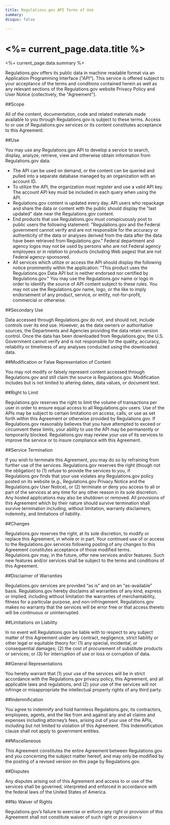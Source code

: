 ```yaml
---
title: Regulations.gov API Terms of Use
summary: 
disqus: false

---
```


# <%= current_page.data.title %>
<%= current_page.data.summary %>

Regulations.gov offers its public data in machine readable format via an Application Programming Interface ("API"). This service is offered subject to your acceptance of the terms and conditions contained herein as well as any relevant sections of the Regulations.gov website Privacy Policy and User Notice (collectively, the "Agreement").

##Scope

All of the content, documentation, code and related materials made available to you through Regulations.gov is subject to these terms. Access to or use of Regulations.gov services or its content constitutes acceptance to this Agreement.

##Use

You may use any Regulations.gov API to develop a service to search, display, analyze, retrieve, view and otherwise obtain information from Regulations.gov data.

- The API can be used on demand, or the content can be queried and pulled into a separate database managed by an organization with an account ID.
- To utilize the API, the organization must register and use a valid API key. The account API key must be included in each query when using the API.
- Regulations.gov content is updated every day. API users who repackage and share the data or content with the public should display the "last updated" date near the Regulations.gov content.
- End products that use Regulations.gov must conspicuously post to public users the following statement: "Regulations.gov and the Federal government cannot verify and are not responsible for the accuracy or authenticity of the data or analyses derived from the data after the data have been retrieved from Regulations.gov." Federal department and agency logos may not be used by persons who are not Federal agency employees or in relation to products (including Web pages) that are not Federal agency-sponsored.
- All services which utilize or access the API should display the following notice prominently within the application: "This product uses the Regulations.gov Data API but is neither endorsed nor certified by Regulations.gov." You may use the Regulations.gov name or logo in order to identify the source of API content subject to these rules. You may not use the Regulations.gov name, logo, or the like to imply endorsement of any product, service, or entity, not-for-profit, commercial or otherwise.

##Secondary Use

Data accessed through Regulations.gov do not, and should not, include controls over its end use. However, as the data owners or authoritative sources, the Departments and Agencies providing the data retain version control. Once the data has been downloaded from Regulations.gov, the U.S. Government cannot verify and is not responsible for the quality, accuracy, reliability or timeliness of any analyses conducted using the downloaded data.

##Modification or False Representation of Content

You may not modify or falsely represent content accessed through Regulations.gov and still claim the source is Regulations.gov. Modification includes but is not limited to altering dates, data values, or document text.

##Right to Limit

Regulations.gov reserves the right to limit the volume of transactions per user in order to ensure equal access to all Regulations.gov users. Use of the APIs may be subject to certain limitations on access, calls, or use as set forth within this Agreement or otherwise provided by Regulations.gov. If Regulations.gov reasonably believes that you have attempted to exceed or circumvent these limits, your ability to use the API may be permanently or temporarily blocked.
Regulations.gov may review your use of its services to improve the service or to insure compliance with this Agreement.

##Service Termination

If you wish to terminate this Agreement, you may do so by refraining from further use of the services. Regulations.gov reserves the right (though not the obligation) to (1) refuse to provide the services to you, if Regulations.gov finds that your use violates any Regulations.gov policy posted on its website (e.g., Regulations.gov Privacy Notice and the Regulations.gov User Notice), or (2) terminate or deny you access to all or part of the services at any time for any other reason in its sole discretion. Any hosted applications may also be shutdown or removed. All provisions of this Agreement which by their nature should survive termination shall survive termination including, without limitation, warranty disclaimers, indemnity, and limitations of liability.

##Changes

Regulations.gov reserves the right, at its sole discretion, to modify or replace this Agreement, in whole or in part. Your continued use of or access to the Regulations.gov services following posting of any changes to this Agreement constitutes acceptance of those modified terms. Regulations.gov may, in the future, offer new services and/or features. Such new features and/or services shall be subject to the terms and conditions of this Agreement.

##Disclaimer of Warranties

Regulations.gov services are provided “as is” and on an “as-available” basis. Regulations.gov hereby disclaims all warranties of any kind, express or implied, including without limitation the warranties of merchantability, fitness for a particular purpose, and non-infringement. Regulations.gov makes no warranty that the services will be error free or that access thereto will be continuous or uninterrupted.

##Limitations on Liability

In no event will Regulations.gov be liable with to respect to any subject matter of this Agreement under any contract, negligence, strict liability or other legal or equitable theory for: (1) any special, incidental, or consequential damages; (2) the cost of procurement of substitute products or services; or (3) for interruption of use or loss or corruption of data.

##General Representations

You hereby warrant that (1) your use of the services will be in strict accordance with the Regulations.gov privacy policy, this Agreement, and all applicable laws and regulations, and (2) your use of the services will not infringe or misappropriate the intellectual property rights of any third party.

##Indemnification

You agree to indemnify and hold harmless Regulations.gov, its contractors, employees, agents, and the like from and against any and all claims and expenses including attorney’s fees, arising out of your use of the APIs, including but not limited to violation of this Agreement. This Indemnification clause shall not apply to government entities.

##Miscellaneous

This Agreement constitutes the entire Agreement between Regulations.gov and you concerning the subject matter hereof, and may only be modified by the posting of a revised version on this page by Regulations.gov.

##Disputes

Any disputes arising out of this Agreement and access to or use of the services shall be governed, interpreted and enforced in accordance with the federal laws of the United States of America.

##No Waiver of Rights

Regulations.gov’s failure to exercise or enforce any right or provision of this Agreement shall not constitute waiver of such right or provision.v